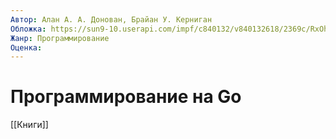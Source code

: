 ```yaml
---
Автор: Алан А. А. Донован, Брайан У. Керниган
Обложка: https://sun9-10.userapi.com/impf/c840132/v840132618/2369c/RxOhUx5AZ8I.jpg?size=838x1200&quality=96&sign=5d8a28b7c219c3e3d1701d96d34bc85c&type=album
Жанр: Программирование
Оценка: 
---
```


# Программирование на Go

[[Книги]]
